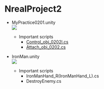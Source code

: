 # NrealProject2
- MyPractice0201.unity<br>
[![](https://img.youtube.com/vi/1syE4BX_qFw/0.jpg)](https://www.youtube.com/watch?v=1syE4BX_qFw)
  - Important scripts
    - [Control_obj_0202l.cs](https://github.com/UetaKento/diary/blob/main/2022/0721/Memo.md#control_obj_0202lcs)
    - [Attach_obj_0202.cs](https://github.com/UetaKento/diary/blob/main/2022/0721/Memo.md#attach_obj_0202cs)
  
- IronMan.unity<br>
[![](https://img.youtube.com/vi/qLHPfLFmBms/0.jpg)](https://www.youtube.com/watch?v=qLHPfLFmBms)
  - Important scripts
    - IronManHand_R(IronManHand_L).cs
    - DestroyEnemy.cs
  

